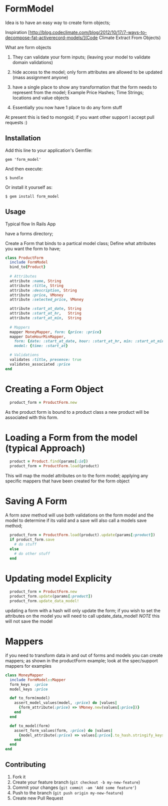 # FormModel

Idea is to have an easy way to create form objects; 

Inspiration
[http://blog.codeclimate.com/blog/2012/10/17/7-ways-to-decompose-fat-activerecord-models/](Code Climate Extract From Objects)

What are form objects

1. They can validate your form inputs; (leaving your model to validate
   domain validations)

2. hide access to the model; only form attributes are allowed to be
   updated (mass assignment anyone) 

3. have a single place to show any transformation that the form needs to
   represent from the model; Example Price Hashes; Time Strings;
   locations and value objects 

4. Essentially you now have 1 place to do any form stuff

At present this is tied to mongoid; if you want other support I accept
pull requests :)


## Installation

Add this line to your application's Gemfile:

    gem 'form_model'

And then execute:

    $ bundle

Or install it yourself as:

    $ gem install form_model

## Usage

Typical flow In Rails App

have a forms directory; 

Create a Form that binds to a partical model class;
Define what attributes you want the form to have;

```ruby
class ProductForm
  include FormModel
  bind_to{Product}
  
  # Attributes
  attribute :name, String
  attribute :title, String
  attribute :description, String
  attribute :price, VMoney
  attribute :selected_price, VMoney

  attribute :start_at_date, String
  attribute :start_at_hr,   String
  attribute :start_at_min,  String
  
  # Mappers
  mapper MoneyMapper, form: {price: :price}
  mapper DateHourMinMapper,  
    form: {date: :start_at_date, hour: :start_at_hr, min: :start_at_min}, 
    model: {time: :start_at}

  # Validations
  validates :title, presence: true
  validates_associated :price
end
```

# Creating a Form Object

```ruby
  product_form = ProductForm.new
```

As the product form is bound to a product class a new product will be
associated with this form.

# Loading a Form from the model (typical Approach)

```ruby
  product = Product.find(params[:id])
  product_form = ProductForm.load(product)
```

This will map the model attributes on to the form model; applying any
specific mappers that have been created for the form object

# Saving A Form

A form *save* method will use both validations on the form
model and the model to determine if its valid and a save will also call
a models save method; 

```ruby
  product_form = ProductForm.load(product).update(params[:product])
  if product_form.save
    # do stuff
  else
    # do other stuff
  end
```

# Updating model Explicity

```ruby
  product_form = ProductForm.new
  product_form.update(params[:product])
  product_form.update_data_model!
```

updating a form with a hash will only update the form; if you wish to
set the attributes on the model you will need to call update_data_model!
*NOTE* this will not save the model

# Mappers

if you need to transform data in and out of forms and models you can
create mappers; as shown in the productForm example; look at the
spec/support mappers for examples

```ruby
class MoneyMapper
  include FormModel::Mapper
  form_keys  :price
  model_keys :price

  def to_form(model)
    assert_model_values(model, :price) do |values|
      {form_attribute(:price) => VMoney.new(values[:price])}
    end
  end

  def to_model(form)
    assert_form_values(form, :price) do |values|
      {model_attribute(:price) => values[:price].to_hash.stringify_keys}
    end
  end
end
```


## Contributing

1. Fork it
2. Create your feature branch (`git checkout -b my-new-feature`)
3. Commit your changes (`git commit -am 'Add some feature'`)
4. Push to the branch (`git push origin my-new-feature`)
5. Create new Pull Request
